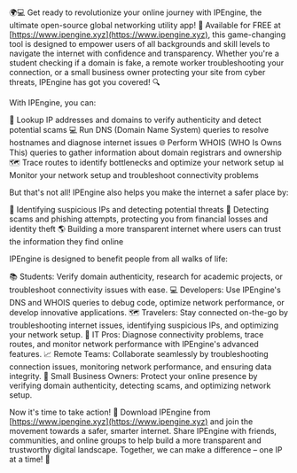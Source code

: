 🌍💻 Get ready to revolutionize your online journey with IPEngine, the ultimate open-source global networking utility app! 🚀 Available for FREE at [https://www.ipengine.xyz](https://www.ipengine.xyz), this game-changing tool is designed to empower users of all backgrounds and skill levels to navigate the internet with confidence and transparency. Whether you're a student checking if a domain is fake, a remote worker troubleshooting your connection, or a small business owner protecting your site from cyber threats, IPEngine has got you covered! 🔍

With IPEngine, you can:

🔎 Lookup IP addresses and domains to verify authenticity and detect potential scams
💻 Run DNS (Domain Name System) queries to resolve hostnames and diagnose internet issues
🌐 Perform WHOIS (WHO Is Owns This) queries to gather information about domain registrars and ownership
🗺️ Trace routes to identify bottlenecks and optimize your network setup
📊 Monitor your network setup and troubleshoot connectivity problems

But that's not all! IPEngine also helps you make the internet a safer place by:

💪 Identifying suspicious IPs and detecting potential threats
🚫 Detecting scams and phishing attempts, protecting you from financial losses and identity theft
🌎 Building a more transparent internet where users can trust the information they find online

IPEngine is designed to benefit people from all walks of life:

📚 Students: Verify domain authenticity, research for academic projects, or troubleshoot connectivity issues with ease.
💻 Developers: Use IPEngine's DNS and WHOIS queries to debug code, optimize network performance, or develop innovative applications.
🗺️ Travelers: Stay connected on-the-go by troubleshooting internet issues, identifying suspicious IPs, and optimizing your network setup.
🏢 IT Pros: Diagnose connectivity problems, trace routes, and monitor network performance with IPEngine's advanced features.
📈 Remote Teams: Collaborate seamlessly by troubleshooting connection issues, monitoring network performance, and ensuring data integrity.
💼 Small Business Owners: Protect your online presence by verifying domain authenticity, detecting scams, and optimizing network setup.

Now it's time to take action! 🚀 Download IPEngine from [https://www.ipengine.xyz](https://www.ipengine.xyz) and join the movement towards a safer, smarter internet. Share IPEngine with friends, communities, and online groups to help build a more transparent and trustworthy digital landscape. Together, we can make a difference – one IP at a time! 💪